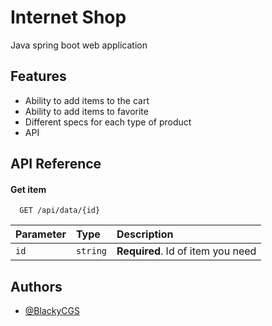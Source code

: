 
# Internet Shop

Java spring boot web application


## Features

- Ability to add items to the cart
- Ability to add items to favorite 
- Different specs for each type of product
- API


## API Reference

#### Get item

```http
  GET /api/data/{id}
```

| Parameter | Type     | Description                       |
| :-------- | :------- | :-------------------------------- |
| `id`      | `string` | **Required**. Id of item you need |


## Authors

- [@BlackyCGS](https://www.github.com/BlackyCGS)

